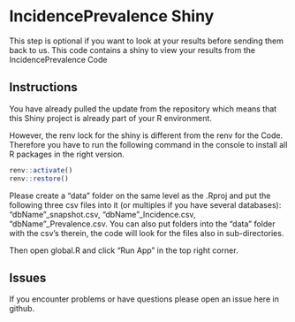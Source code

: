 
# IncidencePrevalence Shiny

This step is optional if you want to look at your results before sending
them back to us. This code contains a shiny to view your results from
the IncidencePrevalence Code

## Instructions

You have already pulled the update from the repository which means that
this Shiny project is already part of your R environment.

However, the renv lock for the shiny is different from the renv for the
Code. Therefore you have to run the following command in the console to
install all R packages in the right version.

``` r
renv::activate()
renv::restore()
```

Please create a “data” folder on the same level as the .Rproj and put
the following three csv files into it (or multiples if you have several
databases): “dbName”\_snapshot.csv, “dbName”\_Incidence.csv,
“dbName”\_Prevalence.csv. You can also put folders into the “data”
folder with the csv’s therein, the code will look for the files also in
sub-directories.

Then open global.R and click “Run App” in the top right corner.

## Issues

If you encounter problems or have questions please open an issue here in
github.
